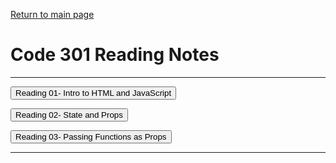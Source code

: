   
[Return to main page](https://KrisDunning.github.io/reading-notes/)

# Code 301 Reading Notes  

-----

<Button onClick= "window.location.href='https://krisdunning.github.io/301-Reading-Notes/Read01.html';">Reading 01- Intro to HTML and JavaScript</button>  

<Button onClick= "window.location.href='https://krisdunning.github.io/301-Reading-Notes/Read02.html';">Reading 02- State and Props</button> 

<Button onClick= "window.location.href='https://krisdunning.github.io/301-Reading-Notes/Read03.html';">Reading 03- Passing Functions as Props</button> 

-----
